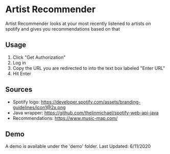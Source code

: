 # Artist Recommender

Artist Recommender looks at your most recently listened to artists on spotify and gives you recommendations based on that

## Usage
1. Click "Get Authorization"
2. Log in
3. Copy the URL you are redirected to into the text box labeled "Enter URL"
4. Hit Enter
## Sources
- Spotify logo: https://developer.spotify.com/assets/branding-guidelines/icon1@2x.png
- Java wrapper: https://github.com/thelinmichael/spotify-web-api-java
- Recommendations: https://www.music-map.com/
## Demo
A demo is available under the 'demo' folder.  Last Updated: 6/11/2020
